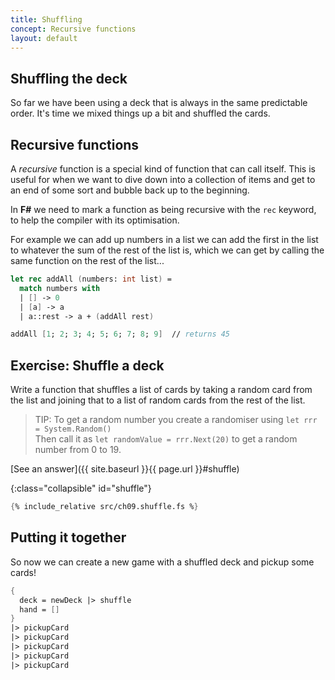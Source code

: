 ```yaml
---
title: Shuffling
concept: Recursive functions
layout: default
---
```

## Shuffling the deck
So far we have been using a deck that is always in the same predictable order.  It's time we mixed things up a bit and shuffled the cards.

## Recursive functions
A _recursive_ function is a special kind of function that can call itself.  This is useful for when we want to dive down into a collection of items and get to an end of some sort and bubble back up to the beginning.

In __F#__ we need to mark a function as being recursive with the `rec` keyword, to help the compiler with its optimisation.

For example we can add up numbers in a list we can add the first in the list to whatever the sum of the rest of the list is, 
which we can get by calling the same function on the rest of the list...

```fsharp
let rec addAll (numbers: int list) =
  match numbers with 
  | [] -> 0
  | [a] -> a
  | a::rest -> a + (addAll rest)

addAll [1; 2; 3; 4; 5; 6; 7; 8; 9]  // returns 45
```

## Exercise: Shuffle a deck
Write a function that shuffles a list of cards by taking a random card from the list and joining that to a list of random cards from the rest of the list.

> TIP: To get a random number you create a randomiser using `let rrr = System.Random()`  
>      Then call it as `let randomValue = rrr.Next(20)` to get a random number from 0 to 19.

[See an answer]({{ site.baseurl }}{{ page.url }}#shuffle)

{:class="collapsible" id="shuffle"}
```fsharp
{% include_relative src/ch09.shuffle.fs %}

```

## Putting it together

So now we can create a new game with a shuffled deck and pickup some cards!

```fsharp
{
  deck = newDeck |> shuffle
  hand = []
}
|> pickupCard
|> pickupCard
|> pickupCard
|> pickupCard
|> pickupCard
```
